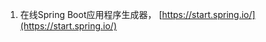 1. 在线Spring Boot应用程序生成器， [https://start.spring.io/](https://start.spring.io/)
<!--stackedit_data:
eyJoaXN0b3J5IjpbLTI2ODMwMjU4OV19
-->